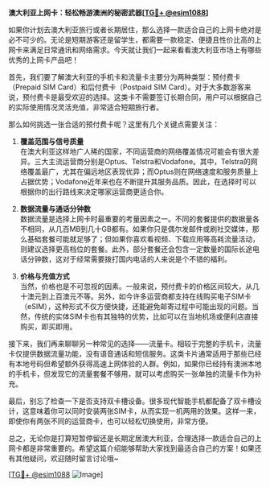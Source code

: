 **澳大利亚上网卡：轻松畅游澳洲的秘密武器[[TG💪+ @esim1088](https://t.me/s/esim1088)]**

如果你计划去澳大利亚旅行或者长期居住，那么选择一款适合自己的上网卡绝对是必不可少的。无论是短期游客还是留学生，都需要一款稳定、便捷且性价比高的上网卡来满足日常通讯和网络需求。今天就让我们一起来看看澳大利亚市场上有哪些优秀的上网卡产品吧！

首先，我们要了解澳大利亚的手机卡和流量卡主要分为两种类型：预付费卡（Prepaid SIM Card）和后付费卡（Postpaid SIM Card）。对于大多数游客来说，预付费卡是最受欢迎的选择。这类卡不需要签订长期合同，用户可以根据自己的实际使用情况灵活充值，非常适合短期旅行者。

那么如何挑选一张合适的预付费卡呢？这里有几个关键点需要关注：

1. **覆盖范围与信号质量**  
   在澳大利亚这样地广人稀的国家，不同运营商的网络覆盖情况可能会有很大差异。三大主流运营商分别是Optus、Telstra和Vodafone。其中，Telstra的网络覆盖最广，尤其在偏远地区表现优异；而Optus则在网络速度和服务质量上占据优势；Vodafone近年来也在不断提升其服务品质。因此，在选择时可以根据你的出行路线来决定哪家运营商更适合你。

2. **数据流量与通话分钟数**  
   数据流量是选择上网卡时最重要的考量因素之一。不同的套餐提供的数据量各不相同，从几百MB到几十GB都有。如果你只是偶尔发邮件或刷社交媒体，那么基础套餐可能就足够了；但如果你喜欢看视频、下载应用等高耗流量活动，则建议选择更高档位的套餐。此外，部分套餐还会包含一定数量的国际长途电话分钟数，这对于经常需要拨打国内电话的人来说是个不错的福利。

3. **价格与充值方式**  
   当然，价格也是不可忽视的因素。一般来说，预付费卡的价格区间较大，从几十澳元到上百澳元不等。另外，如今许多运营商都支持在线购买电子SIM卡（eSIM），这种形式不仅方便快捷，还能避免邮寄过程中可能出现的问题。当然，传统的实体SIM卡也有其独特的优势，比如可以在当地机场或便利店直接购买，即买即用。

接下来，我们再来聊聊另一种常见的选择——流量卡。相较于完整的手机卡，流量卡仅提供数据流量功能，没有语音通话和短信服务。这类卡片通常适用于那些已经有本地号码但希望额外获得高速上网体验的人群。例如，如果你已经持有澳洲本地的手机卡，但发现它的流量套餐不够用，就可以考虑购买一张单独的流量卡作为补充。

最后，别忘了检查一下是否支持双卡槽设备。很多现代智能手机都配备了双卡槽设计，这意味着你可以同时安装两张SIM卡，从而实现一机两用的效果。这样一来，即使你有两张不同的运营商卡，也可以轻松切换使用，非常方便。

总之，无论你是打算短暂停留还是长期定居澳大利亚，合理选择一款适合自己的上网卡都是非常重要的。希望这篇介绍能够帮助大家找到最适合自己的方案！如果还有其他疑问，欢迎随时留言讨论哦~

[[TG💪+ @esim1088](https://t.me/s/esim1088) ![Image](https://i.postimg.cc/4NQfJmqS/Snipaste-2025-05-13-00-14-12.png)]